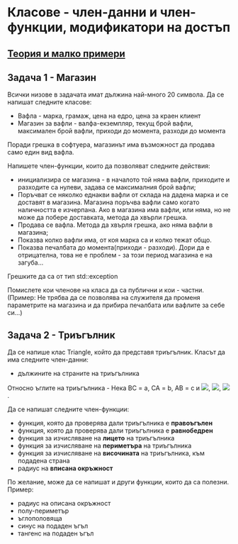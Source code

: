 # Класове - член-данни и член-функции, модификатори на достъп

## [Теория и малко примери](Theory.md)

## Задача 1 - Магазин

Всички низове в задачата имат дължина най-много 20 символа.
Да се напишат следните класове:

- Вафла - марка, грамаж, цена на едро, цена за краен клиент
- Магазин за вафли - валфа-екземпляр, текущ брой вафли, максимален брой вафли, приходи до момента, разходи до момента

Поради грешка в софтуера, магазинът има възможност да продава само един вид вафла.

Напишете член-функции, които да позволяват следните действия:

- инициализира се магазина - в началото той няма вафли, приходите и разходите са нулеви, задава се максималния брой вафли;
- Поръчват се няколко еднакви вафли от склада на дадена марка и се доставят в магазина. Магазина поръчва вафли само когато наличността
е изчерпана. Ако в магазина има вафли, или няма, но не може да побере доставката, метода да хвърли грешка.
- Продава се вафла. Метода да хвърля грешка, ако няма вафли в магазина;
- Показва колко вафли има, от коя марка са и колко тежат общо.
- Показва печалбата до момента(приходи - разходи). Дори да е отрицателна, това не е проблем - за този период магазина е на загуба...

Грешките да са от тип std::exception

Помислете кои членове на класа да са публични и кои - частни. (Пример: Не трябва да се позволява на служителя
да променя параметрите на магазина и да прибира печалбата или вафлите за себе си...)

## Задача 2 - Триъгълник

Да се напише клас Triangle, който да представя триъгълник. Класът да има следните член-данни:

- дължините на страните на триъгълника

Относно ъглите на триъгълника - Нека BC = a, CA = b, AB = c и
    <img src="https://render.githubusercontent.com/render/math?math=\color{orangered}\sphericalangle CAB = \alpha">,
    <img src="https://render.githubusercontent.com/render/math?math=\color{orangered}\sphericalangle ABC = \beta">,
    <img src="https://render.githubusercontent.com/render/math?math=\color{orangered}\sphericalangle BCA = \gamma">.

Да се напишат следните член-функции:

- функция, която да проверява дали триъгълника е **правоъгълен**
- функция, която да проверява дали триъгълника е **равнобедрен**
- функция за изчисляване на **лицето** на триъгълника
- функция за изчисляване на **периметъра** на триъгълника
- функция за изчисляване на **височината** на триъгълника, към подадена страна
- радиус на **вписана окръжност**

По желание, може да се напишат и други функции, които да са полезни. Пример:

- радиус на описана окръжност
- полу-периметър
- ъглополовяща  
- синус на подаден ъгъл
- тангенс на подаден ъгъл
